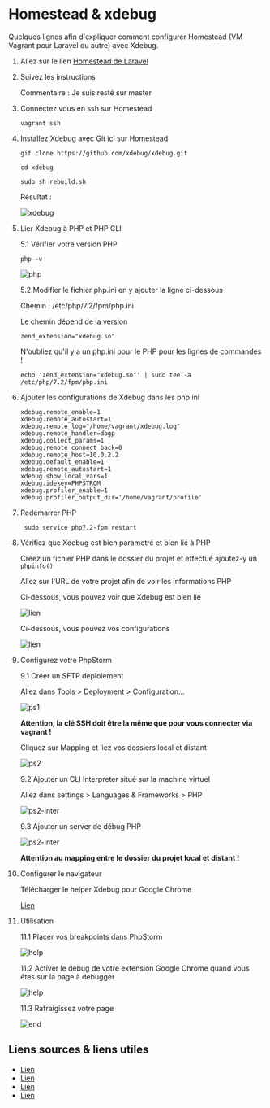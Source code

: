 # Homestead & xdebug

Quelques lignes afin d'expliquer comment configurer Homestead (VM Vagrant pour Laravel ou autre) avec Xdebug.

1. Allez sur le lien [Homestead de Laravel](https://laravel.com/docs/5.5/homestead)

2. Suivez les instructions

    Commentaire : Je suis resté sur master
 
3. Connectez vous en ssh sur Homestead

    ````
    vagrant ssh
    ````
    
4. Installez Xdebug avec Git [ici](https://github.com/xdebug/xdebug) sur Homestead
    
    ````
    git clone https://github.com/xdebug/xdebug.git
    
    cd xdebug
    
    sudo sh rebuild.sh
    ````
    
    Résultat :
    
    ![xdebug](images/xdebug.png)
    
5. Lier Xdebug à PHP et PHP CLI
    
    5.1 Vérifier votre version PHP
    
    ````
    php -v
    ````
        
   ![php](videos/php-v.gif)
    
    5.2 Modifier le fichier php.ini en y ajouter la ligne ci-dessous
    
    Chemin : /etc/php/7.2/fpm/php.ini
    
    Le chemin dépend de la version
        
    ````
    zend_extension="xdebug.so"
    ````
    
    N'oubliez qu'il y a un php.ini pour le PHP pour les lignes de commandes !
    
    ````
    echo 'zend_extension="xdebug.so"' | sudo tee -a /etc/php/7.2/fpm/php.ini
    ````
    
6. Ajouter les configurations de Xdebug dans les php.ini

    ````
    xdebug.remote_enable=1
    xdebug.remote_autostart=1
    xdebug.remote_log="/home/vagrant/xdebug.log"
    xdebug.remote_handler=dbgp
    xdebug.collect_params=1
    xdebug.remote_connect_back=0
    xdebug.remote_host=10.0.2.2
    xdebug.default_enable=1
    xdebug.remote_autostart=1
    xdebug.show_local_vars=1
    xdebug.idekey=PHPSTROM
    xdebug.profiler_enable=1
    xdebug.profiler_output_dir='/home/vagrant/profile'
    ````

7. Redémarrer PHP

    ````
     sudo service php7.2-fpm restart
    ````
    
8. Vérifiez que Xdebug est bien parametré et bien lié à PHP

    Créez un fichier PHP dans le dossier du projet et effectué ajoutez-y un ``phpinfo()`` 
    
    Allez sur l'URL de votre projet afin de voir les informations PHP
    
    Ci-dessous, vous pouvez voir que Xdebug est bien lié
    
    ![lien](images/lien1.png)
    
    Ci-dessous, vous pouvez vos configurations
    
    ![lien](images/lien2.png)
    
    
9. Configurez votre PhpStorm

    9.1 Créer un SFTP deploiement
    
    Allez dans Tools > Deployment > Configuration...
    
    ![ps1](images/ps1.png)
    
    **Attention, la clé SSH doit être la même que pour vous connecter via vagrant !**
    
    Cliquez sur Mapping et liez vos dossiers local et distant
    
    ![ps2](images/ps2.png)
    
    9.2 Ajouter un CLI Interpreter situé sur la machine virtuel
    
    Allez dans settings > Languages & Frameworks > PHP
    
    ![ps2-inter](videos/ps-interpreter.gif)
    
    9.3 Ajouter un server de débug PHP
    
    ![ps2-inter](images/ps4.png)
    
    **Attention au mapping entre le dossier du projet local et distant !**
    
10. Configurer le navigateur

    Télécharger le helper Xdebug pour Google Chrome
    
    [Lien](https://chrome.google.com/webstore/detail/xdebug-helper/eadndfjplgieldjbigjakmdgkmoaaaoc?hl=en)
    
11. Utilisation

    11.1 Placer vos breakpoints dans PhpStorm
    
    ![help](videos/ps-help.gif)

    11.2 Activer le debug de votre extension Google Chrome quand vous êtes sur la page à debugger
    
    ![help](images/helper1.png)
    
    11.3 Rafraigissez votre page
    
    ![end](images/finish.png)
    
    
    
## Liens sources & liens utiles

- [Lien](https://blog.eleven-labs.com/fr/debugger-avec-xdebug/)
- [Lien](https://gist.github.com/thejettdurham/bd2a80d292bebe4a3c3bc0f34acc2d47)
- [Lien](https://blog.theodo.fr/2016/08/configure-xdebug-phpstorm-vagrant/)
- [Lien](https://code.i-harness.com/fr/q/1aa4643)
    
    
    
    
    

